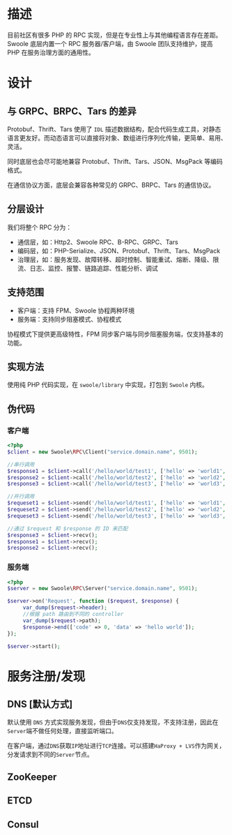 描述
====
目前社区有很多 PHP 的 RPC 实现，但是在专业性上与其他编程语言存在差距。Swoole 底层内置一个 RPC 服务器/客户端，由 Swoole 团队支持维护，提高 PHP 在服务治理方面的通用性。


设计
=====
与 GRPC、BRPC、Tars 的差异
-----
Protobuf、Thrift、Tars 使用了 `IDL` 描述数据结构，配合代码生成工具，对静态语言更友好。而动态语言可以直接将对象、数组进行序列化传输，更简单、易用、灵活。

同时底层也会尽可能地兼容 Protobuf、Thrift、Tars、JSON、MsgPack 等编码格式。

在通信协议方面，底层会兼容各种常见的 GRPC、BRPC、Tars 的通信协议。

分层设计
----
我们将整个 RPC 分为：

- 通信层，如：Http2、Swoole RPC、B-RPC、GRPC、Tars
- 编码层，如：PHP-Serialize、JSON、Protobuf、Thrift、Tars、MsgPack
- 治理层，如：服务发现、故障转移、超时控制、智能重试、熔断、降级、限流、日志、监控、报警、链路追踪、性能分析、调试

支持范围
----
* 客户端：支持 FPM、Swoole 协程两种环境
* 服务端：支持同步阻塞模式、协程模式

协程模式下提供更高级特性，FPM 同步客户端与同步阻塞服务端，仅支持基本的功能。

实现方法
----
使用纯 PHP 代码实现，在 `swoole/library` 中实现，打包到 `Swoole` 内核。

伪代码
-----
### 客户端
```php
<?php
$client = new Swoole\RPC\Client("service.domain.name", 9501);

//串行调用
$response1 = $client->call('/hello/world/test1', ['hello' => 'world1', 'name' => 'rango']);
$response2 = $client->call('/hello/world/test2', ['hello' => 'world2', 'name' => 'rango']);
$response3 = $client->call('/hello/world/test3', ['hello' => 'world3', 'name' => 'rango']);

//并行调用
$requeset1 = $client->send('/hello/world/test1', ['hello' => 'world1', 'name' => 'rango']);
$requeset2 = $client->send('/hello/world/test2', ['hello' => 'world2', 'name' => 'rango']);
$requeset3 = $client->send('/hello/world/test3', ['hello' => 'world3', 'name' => 'rango']);

//通过 $request 和 $response 的 ID 来匹配
$response3 = $client->recv();
$response1 = $client->recv();
$response2 = $client->recv();


```
### 服务端

```php
<?php
$server = new Swoole\RPC\Server("service.domain.name", 9501);

$server->on('Request', function ($request, $response) {
     var_dump($request->header);
     //根据 path 路由到不同的 controller
     var_dump($request->path);
     $response->end(['code' => 0, 'data' => 'hello world']);
});

$server->start();
```

服务注册/发现
=====

DNS [默认方式]
----
默认使用 `DNS` 方式实现服务发现，但由于`DNS`仅支持发现，不支持注册，因此在`Server`端不做任何处理，直接监听端口。

在客户端，通过`DNS`获取`IP`地址进行`TCP`连接。可以搭建`HaProxy + LVS`作为网关，分发请求到不同的`Server`节点。

ZooKeeper
----

ETCD
----

Consul
-----
